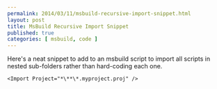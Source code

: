 ```yaml
---
permalink: 2014/03/11/msbuild-recursive-import-snippet.html
layout: post
title: MsBuild Recursive Import Snippet
published: true
categories: [ msbuild, code ]
---
```


Here's a neat snippet to add to an msbuild script to import all scripts 
in nested sub-folders rather than hard-coding each one.

	<Import Project="*\**\*.myproject.proj" />



